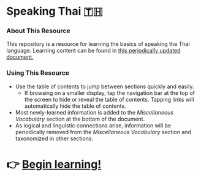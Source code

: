 # Speaking Thai 🇹🇭

### About This Resource

This repository is a resource for learning the basics of speaking the Thai language. Learning content can be found in [this periodically updated document.](/speaking-thai/speaking-thai)

### Using This Resource
* Use the table of contents to jump between sections quickly and easily.
	* If browsing on a smaller display, tap the navigation bar at the top of the screen to hide or reveal the table of contents. Tapping links will automatically hide the table of contents.
* Most newly-learned information is added to the *Miscellaneous Vocabulary* section at the bottom of the document.
* As logical and linguistic connections arise, information will be periodically removed from the *Miscellaneous Vocabulary* section and taxonomized in other sections.


# 👉 [Begin learning!](/speaking-thai/speaking-thai)